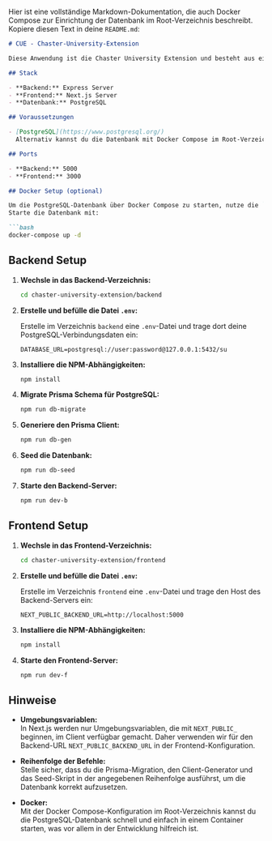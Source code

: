 Hier ist eine vollständige Markdown-Dokumentation, die auch Docker Compose zur Einrichtung der Datenbank im Root-Verzeichnis beschreibt. Kopiere diesen Text in deine `README.md`:

```markdown
# CUE - Chaster-University-Extension

Diese Anwendung ist die Chaster University Extension und besteht aus einem Backend-Server (Express) und einem Frontend-Server (Next.js). Zusätzlich wird PostgreSQL als Datenbank verwendet.

## Stack

- **Backend:** Express Server
- **Frontend:** Next.js Server
- **Datenbank:** PostgreSQL

## Voraussetzungen

- [PostgreSQL](https://www.postgresql.org/)  
  Alternativ kannst du die Datenbank mit Docker Compose im Root-Verzeichnis des Projekts aufsetzen.

## Ports

- **Backend:** 5000
- **Frontend:** 3000

## Docker Setup (optional)

Um die PostgreSQL-Datenbank über Docker Compose zu starten, nutze die `docker-compose.yml` im Root-Verzeichnis des Projekts.
Starte die Datenbank mit:

```bash
docker-compose up -d
```

## Backend Setup

1. **Wechsle in das Backend-Verzeichnis:**

   ```bash
   cd chaster-university-extension/backend
   ```

2. **Erstelle und befülle die Datei `.env`:**

   Erstelle im Verzeichnis `backend` eine `.env`-Datei und trage dort deine PostgreSQL-Verbindungsdaten ein:

   ```env
   DATABASE_URL=postgresql://user:password@127.0.0.1:5432/su
   ```

3. **Installiere die NPM-Abhängigkeiten:**

   ```bash
   npm install
   ```

4. **Migrate Prisma Schema für PostgreSQL:**

   ```bash
   npm run db-migrate
   ```

5. **Generiere den Prisma Client:**

   ```bash
   npm run db-gen
   ```

6. **Seed die Datenbank:**

   ```bash
   npm run db-seed
   ```

7. **Starte den Backend-Server:**

   ```bash
   npm run dev-b
   ```

## Frontend Setup

1. **Wechsle in das Frontend-Verzeichnis:**

   ```bash
   cd chaster-university-extension/frontend
   ```

2. **Erstelle und befülle die Datei `.env`:**

   Erstelle im Verzeichnis `frontend` eine `.env`-Datei und trage den Host des Backend-Servers ein:

   ```env
   NEXT_PUBLIC_BACKEND_URL=http://localhost:5000
   ```

3. **Installiere die NPM-Abhängigkeiten:**

   ```bash
   npm install
   ```

4. **Starte den Frontend-Server:**

   ```bash
   npm run dev-f
   ```

## Hinweise

- **Umgebungsvariablen:**  
  In Next.js werden nur Umgebungsvariablen, die mit `NEXT_PUBLIC_` beginnen, im Client verfügbar gemacht. Daher verwenden wir für den Backend-URL `NEXT_PUBLIC_BACKEND_URL` in der Frontend-Konfiguration.

- **Reihenfolge der Befehle:**  
  Stelle sicher, dass du die Prisma-Migration, den Client-Generator und das Seed-Skript in der angegebenen Reihenfolge ausführst, um die Datenbank korrekt aufzusetzen.

- **Docker:**  
  Mit der Docker Compose-Konfiguration im Root-Verzeichnis kannst du die PostgreSQL-Datenbank schnell und einfach in einem Container starten, was vor allem in der Entwicklung hilfreich ist.
